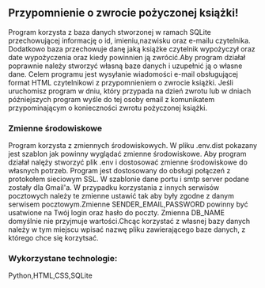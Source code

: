 ## Przypomnienie o zwrocie pożyczonej książki!

Program korzysta z baza danych stworzonej w ramach SQLite przechowującej informację o id, imieniu,nazwisku oraz e-mailu czytelnika. Dodatkowo baza przechowuje danę jaką książke czytelnik wypożyczył oraz date wypożyczenia oraz kiedy powinnien ją zwrócić.Aby program działał poprawnie należy stworzyć własną baze danych i uzupełnić ją o własne dane. Celem programu jest wysyłanie wiadomości e-mail obsługującej format HTML czytelnikowi z przypomnieniem o zwrocie książki. Jeśli uruchomisz program w dniu, który przypada na dzień zwrotu lub w dniach późniejszych program wyśle do tej osoby email z komunikatem przypominającym o konieczności zwrotu pożyczonej książki.
### Zmienne środowiskowe

Program korzysta z zmiennych środowiskowych. W pliku .env.dist pokazany jest szablon jak powinny wyglądać zmienne środowiskowe. Aby program działał nalęży stworzyć plik .env i dostosować zmienne środowiskowe do własnych potrzeb. Program jest dostosowany do obsługi połączeń z protokołem sieciowym SSL. W szablonie dane portu i smtp server podane zostały dla Gmail'a. W przypadku korzystania z innych serwisów pocztowych należy te zmienne ustawić tak aby były zgodne z danym serwisem pocztowym.Zmienne SENDER_EMAIL,PASSWORD powinny być usatwione na Twój login oraz hasło do poczty. Zmienna DB_NAME domyślnie nie przyjmuje wartości.Chcąc korzystać z własnej bazy danych należy w tym miejscu wpisać nazwę pliku zawierającego baze danych, z którego chce się korzytsać.

### Wykorzystane technologie:
Python,HTML,CSS,SQLite
